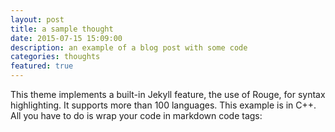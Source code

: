 ```yaml
---
layout: post
title: a sample thought
date: 2015-07-15 15:09:00
description: an example of a blog post with some code
categories: thoughts
featured: true
---
```


This theme implements a built-in Jekyll feature, the use of Rouge, for syntax highlighting.
It supports more than 100 languages.
This example is in C++.
All you have to do is wrap your code in markdown code tags: